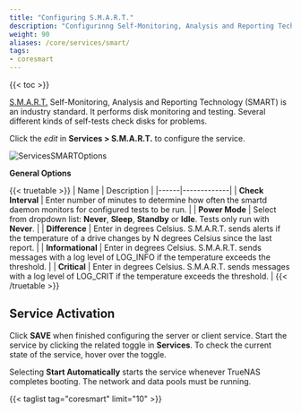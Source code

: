 ```yaml
---
title: "Configuring S.M.A.R.T."
description: "Configurinng Self-Monitoring, Analysis and Reporting Technology (S.M.A.R.T.) on your TrueNAS."
weight: 90
aliases: /core/services/smart/
tags:
- coresmart
---
```


{{< toc >}}

[S.M.A.R.T.](https://en.wikipedia.org/wiki/S.M.A.R.T.) Self-Monitoring, Analysis and Reporting Technology (SMART) is an industry standard. It performs disk monitoring and testing. Several different kinds of self-tests check disks for problems.

Click the <i class="material-icons" aria-hidden="true" title="Configure">edit</i> in **Services > S.M.A.R.T.** to configure the service.

![ServicesSMARTOptions](/images/CORE/13.0/ServicesSMARTOptions.png "S.M.A.R.T. Options")

**General Options**

{{< truetable >}}
| Name | Description |
|------|-------------|
| **Check Interval** | Enter number of minutes to determine how often the smartd daemon monitors for configured tests to be run. |
| **Power Mode** | Select from dropdown list: **Never**, **Sleep**, **Standby** or **Idle**. Tests only run with **Never**. |
| **Difference** | Enter in degrees Celsius. S.M.A.R.T. sends alerts if the temperature of a drive changes by N degrees Celsius since the last report. |
| **Informational** | Enter in degrees Celsius. S.M.A.R.T. sends messages with a log level of LOG_INFO if the temperature exceeds the threshold. |
| **Critical** | Enter in degrees Celsius. S.M.A.R.T. sends messages with a log level of LOG_CRIT if the temperature exceeds the threshold. |
{{< /truetable >}}

## Service Activation

Click **SAVE** when finished configuring the server or client service.
Start the service by clicking the related toggle in **Services**.
To check the current state of the service, hover over the toggle.

Selecting **Start Automatically** starts the service whenever TrueNAS completes booting. The network and data pools must be running.

{{< taglist tag="coresmart" limit="10" >}}
